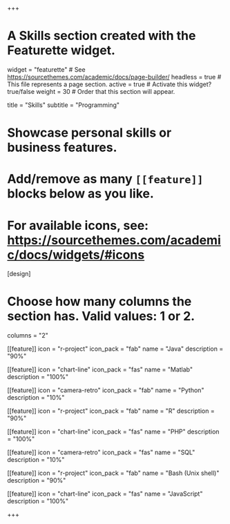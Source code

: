 +++
# A Skills section created with the Featurette widget.
widget = "featurette"  # See https://sourcethemes.com/academic/docs/page-builder/
headless = true  # This file represents a page section.
active = true  # Activate this widget? true/false
weight = 30  # Order that this section will appear.

title = "Skills"
subtitle = "Programming"

# Showcase personal skills or business features.
# 
# Add/remove as many `[[feature]]` blocks below as you like.
# 
# For available icons, see: https://sourcethemes.com/academic/docs/widgets/#icons
  
 [design]
   # Choose how many columns the section has. Valid values: 1 or 2.
   columns = "2"
  
[[feature]]
  icon = "r-project"
  icon_pack = "fab"
  name = "Java"
  description = "90%"
  
[[feature]]
  icon = "chart-line"
  icon_pack = "fas"
  name = "Matlab"
  description = "100%"  
  
[[feature]]
  icon = "camera-retro"
  icon_pack = "fab"
  name = "Python"
  description = "10%"
  
[[feature]]
  icon = "r-project"
  icon_pack = "fab"
  name = "R"
  description = "90%"
  
[[feature]]
  icon = "chart-line"
  icon_pack = "fas"
  name = "PHP"
  description = "100%"  
  
[[feature]]
  icon = "camera-retro"
  icon_pack = "fas"
  name = "SQL"
  description = "10%"
  
[[feature]]
  icon = "r-project"
  icon_pack = "fab"
  name = "Bash (Unix shell)"
  description = "90%"
  
[[feature]]
  icon = "chart-line"
  icon_pack = "fas"
  name = "JavaScript"
  description = "100%"  

+++
